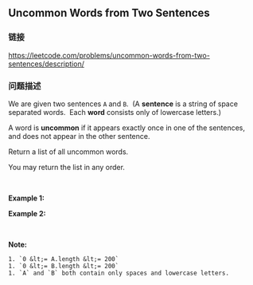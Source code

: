 ## Uncommon Words from Two Sentences  
### 链接  
https://leetcode.com/problems/uncommon-words-from-two-sentences/description/  
### 问题描述
We are given two sentences `A` and `B`.&nbsp; (A **sentence**&nbsp;is a string of space separated words.&nbsp; Each **word** consists only of lowercase letters.)

A word is **uncommon**&nbsp;if it appears exactly once in one of the sentences, and does not appear in the other sentence.

Return a list of all uncommon words.&nbsp;

You may return the list in any order.

&nbsp;


**Example 1:**

**Example 2:**

&nbsp;

**Note:**

	1. `0 &lt;= A.length &lt;= 200`
	1. `0 &lt;= B.length &lt;= 200`
	1. `A` and `B` both contain only spaces and lowercase letters.
